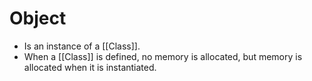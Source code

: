 # Object
- Is an instance of a [[Class]].
- When a [[Class]] is defined, no memory is allocated, but memory is allocated when it is instantiated.